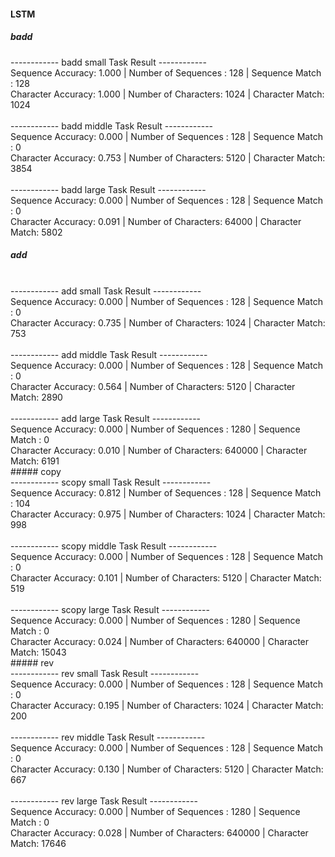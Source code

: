 #### LSTM
##### badd
------------ badd small Task Result ------------ <br>
	Sequence  Accuracy: 1.000 | Number of Sequences :   128 |  Sequence Match :   128 <br>
	Character Accuracy: 1.000 | Number of Characters:  1024 |  Character Match:  1024 <br>
<br>
------------ badd middle Task Result ------------<br>
	Sequence  Accuracy: 0.000 | Number of Sequences :   128 |  Sequence Match :     0 <br>
	Character Accuracy: 0.753 | Number of Characters:  5120 |  Character Match:  3854 <br>
<br>
------------ badd large Task Result ------------<br>
	Sequence  Accuracy: 0.000 | Number of Sequences :   128 |  Sequence Match :     0 <br>
	Character Accuracy: 0.091 | Number of Characters: 64000 |  Character Match:  5802 <br>
##### add
<br>
------------ add small Task Result ------------<br>
	Sequence  Accuracy: 0.000 | Number of Sequences :   128 |  Sequence Match :     0 <br>
	Character Accuracy: 0.735 | Number of Characters:  1024 |  Character Match:   753 <br>
<br>
------------ add middle Task Result ------------<br>
	Sequence  Accuracy: 0.000 | Number of Sequences :   128 |  Sequence Match :     0 <br>
	Character Accuracy: 0.564 | Number of Characters:  5120 |  Character Match:  2890 <br>
<br>
------------ add large Task Result ------------<br>
	Sequence  Accuracy: 0.000 | Number of Sequences :  1280 |  Sequence Match :     0 <br>
	Character Accuracy: 0.010 | Number of Characters: 640000 |  Character Match:  6191 <br>
##### copy
<br>
------------ scopy small Task Result ------------<br>
	Sequence  Accuracy: 0.812 | Number of Sequences :   128 |  Sequence Match :   104 <br>
	Character Accuracy: 0.975 | Number of Characters:  1024 |  Character Match:   998 <br>
<br>
------------ scopy middle Task Result ------------<br>
	Sequence  Accuracy: 0.000 | Number of Sequences :   128 |  Sequence Match :     0<br>
	Character Accuracy: 0.101 | Number of Characters:  5120 |  Character Match:   519<br>
<br>
------------ scopy large Task Result ------------<br>
	Sequence  Accuracy: 0.000 | Number of Sequences :  1280 |  Sequence Match :     0<br>
	Character Accuracy: 0.024 | Number of Characters: 640000 |  Character Match: 15043<br>
##### rev
<br>
------------ rev small Task Result ------------<br>
	Sequence  Accuracy: 0.000 | Number of Sequences :   128 |  Sequence Match :     0<br>
	Character Accuracy: 0.195 | Number of Characters:  1024 |  Character Match:   200<br>
<br>
------------ rev middle Task Result ------------<br>
	Sequence  Accuracy: 0.000 | Number of Sequences :   128 |  Sequence Match :     0<br>
	Character Accuracy: 0.130 | Number of Characters:  5120 |  Character Match:   667<br>
<br>
------------ rev large Task Result ------------<br>
	Sequence  Accuracy: 0.000 | Number of Sequences :  1280 |  Sequence Match :     0<br>
	Character Accuracy: 0.028 | Number of Characters: 640000 |  Character Match: 17646<br>

